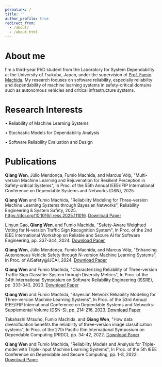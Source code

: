```yaml
---
permalink: /
title: ""
author_profile: true
redirect_from: 
  - /about/
  - /about.html
---
```


About me
======
I'm a third-year PhD student from the Laboratory for System Dependability at the University of Tsukuba, Japan, under the supervision of [Prof. Fumio Machida](https://www.sd.cs.tsukuba.ac.jp/en/index.html). My research focuses on software reliability, especially reliability and dependability of machine learning systems in safety-critical domains such as autonomous vehicles and critical infrastructure systems.


Research Interests
======
• Reliability of Machine Learning Systems

• Stochastic Models for Dependability Analysis

• Software Reliability Evaluation and Design

Publications
======
**Qiang Wen**, Júlio Mendonça, Fumio Machida, and Marcus Völp, "Multi-version Machine Learning and Rejuvenation for Resilient Perception in Safety-critical Systems", In Proc. of the 55th Annual IEEE/IFIP International Conference on Dependable Systems and Networks (DSN), 2025.

**Qiang Wen** and Fumio Machida, "Reliability Modeling for Three-version Machine Learning Systems through Bayesian Networks", Reliability Engineering & System Safety, 2025. https://doi.org/10.1016/j.ress.2025.111016. [Download Paper](https://authors.elsevier.com/a/1kqYM3OQ%7Efl72w)

Linyun Gao, **Qiang Wen**, and Fumio Machida, "Safety-Aware Weighted Voting for N-version Traffic Sign Recognition System", In Proc. of the 2nd IEEE International Workshop on Reliable and Secure AI for Software Engineering, pp. 337-344, 2024. [Download Paper](https://www.sd.cs.tsukuba.ac.jp/resaise2024-gao.pdf)

**Qiang Wen**, Júlio Mendonça, Fumio Machida, and Marcus Völp, "Enhancing Autonomous Vehicle Safety through N-version Machine Learning Systems", In Proc. of AISafety@IJCAI, 2024. [Download Paper](https://www.sd.cs.tsukuba.ac.jp/aisafety2024-wen.pdf)

**Qiang Wen** and Fumio Machida, "Characterizing Reliability of Three-version Traffic Sign Classifier System through Diversity Metrics", In Proc. of the 34th International Symposium on Software Reliability Engineering (ISSRE), pp. 333-343, 2023. [Download Paper](https://www.sd.cs.tsukuba.ac.jp/issre2023-wen.pdf)

**Qiang Wen** and Fumio Machida, "Bayesian Network Reliability Modeling for Three-version Machine Learning Systems", In Proc. of the 53rd Annual IEEE/IFIP International Conference on Dependable Systems and Networks-Supplemental Volume (DSN-S), pp. 214-216, 2023. [Download Paper](https://ieeexplore.ieee.org/abstract/document/10206747)

Takahashi Mitsuho, Fumio Machida, and **Qiang Wen**, "How data diversification benefits the reliability of three-version image classification systems", In Proc. of the 27th Pacific Rim International Symposium on Dependable Computing (PRDC), pp. 34-42, 2022. [Download Paper](https://www.sd.cs.tsukuba.ac.jp/prdc2022-takahashi.pdf)

**Qiang Wen** and Fumio Machida, "Reliability Models and Analysis for Triple-model with Triple-input Machine Learning Systems", In Proc. of the 5th IEEE Conference on Dependable and Secure Computing, pp. 1-8, 2022. [Download Paper](https://www.sd.cs.tsukuba.ac.jp/dsc2022-wen.pdf)

